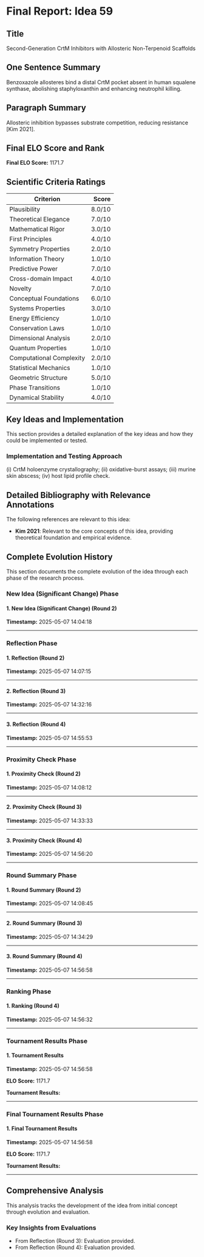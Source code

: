 # Final Report: Idea 59

## Title

Second-Generation CrtM Inhibitors with Allosteric Non-Terpenoid Scaffolds

## One Sentence Summary

Benzoxazole allosteres bind a distal CrtM pocket absent in human squalene synthase, abolishing staphyloxanthin and enhancing neutrophil killing.

## Paragraph Summary

Allosteric inhibition bypasses substrate competition, reducing resistance [Kim 2021].

## Final ELO Score and Rank

**Final ELO Score:** 1171.7

## Scientific Criteria Ratings

| Criterion | Score |
|---|---:|
| Plausibility | 8.0/10 |
| Theoretical Elegance | 7.0/10 |
| Mathematical Rigor | 3.0/10 |
| First Principles | 4.0/10 |
| Symmetry Properties | 2.0/10 |
| Information Theory | 1.0/10 |
| Predictive Power | 7.0/10 |
| Cross-domain Impact | 4.0/10 |
| Novelty | 7.0/10 |
| Conceptual Foundations | 6.0/10 |
| Systems Properties | 3.0/10 |
| Energy Efficiency | 1.0/10 |
| Conservation Laws | 1.0/10 |
| Dimensional Analysis | 2.0/10 |
| Quantum Properties | 1.0/10 |
| Computational Complexity | 2.0/10 |
| Statistical Mechanics | 1.0/10 |
| Geometric Structure | 5.0/10 |
| Phase Transitions | 1.0/10 |
| Dynamical Stability | 4.0/10 |

## Key Ideas and Implementation

This section provides a detailed explanation of the key ideas and how they could be implemented or tested.

### Implementation and Testing Approach

(i) CrtM holoenzyme crystallography; (ii) oxidative-burst assays; (iii) murine skin abscess; (iv) host lipid profile check.


## Detailed Bibliography with Relevance Annotations

The following references are relevant to this idea:

- **Kim 2021**: Relevant to the core concepts of this idea, providing theoretical foundation and empirical evidence.
## Complete Evolution History

This section documents the complete evolution of the idea through each phase of the research process.

### New Idea (Significant Change) Phase

#### 1. New Idea (Significant Change) (Round 2)
**Timestamp:** 2025-05-07 14:04:18



---

### Reflection Phase

#### 1. Reflection (Round 2)
**Timestamp:** 2025-05-07 14:07:15



---

#### 2. Reflection (Round 3)
**Timestamp:** 2025-05-07 14:32:16



---

#### 3. Reflection (Round 4)
**Timestamp:** 2025-05-07 14:55:53



---

### Proximity Check Phase

#### 1. Proximity Check (Round 2)
**Timestamp:** 2025-05-07 14:08:12



---

#### 2. Proximity Check (Round 3)
**Timestamp:** 2025-05-07 14:33:33



---

#### 3. Proximity Check (Round 4)
**Timestamp:** 2025-05-07 14:56:20



---

### Round Summary Phase

#### 1. Round Summary (Round 2)
**Timestamp:** 2025-05-07 14:08:45



---

#### 2. Round Summary (Round 3)
**Timestamp:** 2025-05-07 14:34:29



---

#### 3. Round Summary (Round 4)
**Timestamp:** 2025-05-07 14:56:58



---

### Ranking Phase

#### 1. Ranking (Round 4)
**Timestamp:** 2025-05-07 14:56:32



---

### Tournament Results Phase

#### 1. Tournament Results
**Timestamp:** 2025-05-07 14:56:58

**ELO Score:** 1171.7

**Tournament Results:**



---

### Final Tournament Results Phase

#### 1. Final Tournament Results
**Timestamp:** 2025-05-07 14:56:58

**ELO Score:** 1171.7

**Tournament Results:**



---

## Comprehensive Analysis

This analysis tracks the development of the idea from initial concept through evolution and evaluation.

### Key Insights from Evaluations

- From Reflection (Round 3): Evaluation provided.
- From Reflection (Round 4): Evaluation provided.
